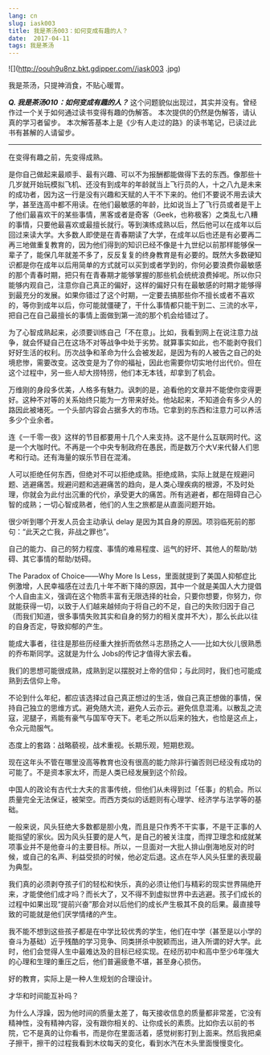 ```yaml
---
lang: cn
slug: iask003
title: 我是茶汤003：如何变成有趣的人？
date:  2017-04-11
tags: 我是茶汤
---
```

<!-- more -->
![](http://oouh9u8nz.bkt.gdipper.com//iask003
.jpg)

我是茶汤，只提神消食，不贴心暖胃。

__***Q. 我是茶汤010：如何变成有趣的人？***__
这个问题貌似出现过，其实并没有。曾经作过一个关于如何通过读书变得有趣的伪解答。
本次提供的仍然是伪解答，请认真的学习者留步。
本次解答基本上是《少有人走过的路》的读书笔记，已读过此书有甚解的人请留步。

-----

在变得有趣之前，先变得成熟。

是你自己做起来最顺手、最有兴趣、可以不为报酬都能做得下去的东西。像那些十几岁就开始玩模拟飞机、还没有到成年的年龄就当上飞行员的人，十之八九是未来的成功者，因为这一行是没有兴趣和天赋的人干不下来的。他们不要说不用去读大学，甚至连高中都不用读。在他们最敏感的年龄，比如说当上了飞行员或者是干上了他们最喜欢干的某些事情，黑客或者是奇客（Geek，也称极客）之类乱七八糟的事情，只要他最喜欢或最擅长就行。等到演练成熟以后，然后他可以在成年以后回过来读大学。大多数人即使是在青春期读了大学，在成年以后也还是有必要再二再三地做重复教育的，因为他们得到的知识已经不像是十九世纪以前那样能够保一辈子了，能保几年就差不多了，反反复复的终身教育是有必要的。既然大多数硬知识都是你在成年以后用简单的方式就可以买到或者学到的，你何必要浪费你最敏感的那个青春时期，把只有在青春期才能够掌握的那些机会统统浪费掉呢。所以你只能够内观自己，注意你自己真正的偏好，这样的偏好只有在最敏感的时期才能够得到最充分的发展。如果你错过了这个时期，一定要去搞那些你不擅长或者不喜欢的，等你到成年以后，你可能就僵硬了，干什么事情都只能干到二、三流的水平，把自己在自己最擅长的事情上面做到第一流的那个机会给错过了。



为了心智成熟起来，必须要训练自己「不在意」。比如，我看到网上在说注意力战争，就会怀疑自己在这场不对等战争中处于劣势。就算事实如此，也不能剥夺我们好好生活的权利。历次战争和革命为什么会被发起，是因为有的人被告之自己的处境悲惨，需要改变。这改变是为了你的福祉，因此也需要你切实地付出代价。但在这个过程中，另一些人却大捞特捞，他们本无本钱，却拿到了机会。

万维刚的身段多优美，人格多有魅力。讽刺的是，追看他的文章并不能使你变得更好。这种不对等的关系始终只能为一方带来好处。他站起来，不知道会有多少人的路因此被堵死。一个头部内容会占据多大的市场。它拿到的东西和注意力可以养活多少个业余者。

连《一千零一夜》这样的节目都要用十几个人来支持。这不是什么互联网时代。这是一个大咖时代。不再是一个中央专制政府在愚民，而是数万个大V来代替人们思考和行动。还有海量的娱乐节目在混淆。

人可以拒绝任何东西，但绝对不可以拒绝成熟。拒绝成熟，实际上就是在规避问题、逃避痛苦。规避问题和逃避痛苦的趋向，是人类心理疾病的根源，不及时处理，你就会为此付出沉重的代价，承受更大的痛苦。所有逃避者，都在阻碍自己心智的成熟；一切心智成熟者，他们的人生之旅都是从直面问题开始。

很少听到哪个开发人员会主动承认 delay 是因为其自身的原因。项羽临死前的那句：“此天之亡我，非战之罪也”。

自己的能力、自己的努力程度、事情的难易程度、运气的好坏、其他人的帮助/妨碍、其它事情的帮助/妨碍。

The Paradox of Choice——Why More Is Less，里面就提到了美国人抑郁症比例激增，人民幸福感在过去几十年不断下降的原因，其中一个就是美国人大力提倡个人自由主义，强调在这个物质丰富有无限选择的社会，只要你想要，你努力，你就能获得一切，以致于人们越来越倾向于将自己的不足，自己的失败归因于自己（而我们知道，很多事情失败其实和自身的努力的相关度并不大），那么长此以往的自身否定，导致抑郁的产生。

能成大事者，往往是那些历经重大挫折而依然斗志昂扬之人——比如大伙儿很熟悉的乔布斯同学。这就是为什么 Jobs的传记才值得大家去看。

我们的思想可能很成熟，成熟到足以摆脱对上帝的信仰；与此同时，我们也可能成熟到去信仰上帝。

不论到什么年纪，都应该选择过自己真正想过的生活，做自己真正想做的事情，保持自己独立的思维方式。避免随大流，避免人云亦云。避免信息混淆。以散乱之流寇，泥腿子，焉能有豪气与国军夺天下。老毛之所以后来的独大，也恰是这点上，令众元勋服气。

态度上的套路：战略藐视，战术重视。长期乐观，短期悲观。

现在这年头不管在哪里没高等教育也没有很高的能力除非行骗否则已经没有成功的可能了。不是资本家太坏，而是人类已经发展到这个阶段。

中国人的政论有古代士大夫的言事传统，但他们从未得到过「任事」的机会。所以质量完全无法保证，被架空。而西方类似的话题则有心理学、经济学与法学等的基础。

一般来说，风头狂绝大多数都是胆小鬼，而且是只作秀不干实事，不是干正事的人能指望的家伙。因为风头狂要的是人气，是自己的被关注度，而捍卫理念和成就某项事业并不是他奋斗的主要目标。所以，一旦面对一大批人排山倒海地反对的时候，或自己的名声、利益受损的时候，他必定后退。这点在华人风头狂里的表现最为典型。

我们真的必须剥夺孩子们的轻松和快乐，真的必须让他们与精彩的现实世界隔绝开来，才能使他们成才吗？而长大了，又不得不到虚拟世界中去逃避。孩子们成长的过程中如果出现“提前兴奋”那会对以后他们的成长产生极其不良的后果。最直接导致的可能就是他们厌学情绪的产生。

我不能不想到这些孩子都是在中学比较优秀的学生，他们在中学（甚至是以小学的奋斗为基础）近乎残酷的学习竞争、同类拼杀中脱颖而出，进入所谓的好大学。此时，他们会觉得人生中最难达及的目标已经实现。在经历初中和高中至少6年强大的心理和生理的重压之后，他们普遍疲惫不堪，甚至身心损伤。

好的教育，实际上是一种人生规划的合理设计。

才华和时间能互补吗？

为什么人浮躁，因为他时间的质量太差了，每天接收信息的质量都非常差，它没有精神性，没有精神内容，没有跟你相关的、让你成长的素质。比如你去以前的书院，它不是真的让你看书，而是你在里面活着，感觉树影打到上面来。然后我把桌子擦干，擦干的过程我看到木纹每天的变化，看到水汽在木头里面慢慢变化。